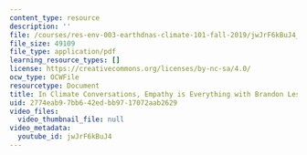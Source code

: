 ```yaml
---
content_type: resource
description: ''
file: /courses/res-env-003-earthdnas-climate-101-fall-2019/jwJrF6kBuJ4_transcript.pdf
file_size: 49109
file_type: application/pdf
learning_resource_types: []
license: https://creativecommons.org/licenses/by-nc-sa/4.0/
ocw_type: OCWFile
resourcetype: Document
title: In Climate Conversations, Empathy is Everything with Brandon Leshchinskiy transcript
uid: 2774eab9-7bb6-42ed-bb97-17072aab2629
video_files:
  video_thumbnail_file: null
video_metadata:
  youtube_id: jwJrF6kBuJ4
---
```

